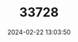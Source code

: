 ---
title: "33728"
category: "Senecio lamarckianus"
draft: false
date: 2024-02-22 13:03:50
languages:
  French: ["Bois De Chèvre"]
---